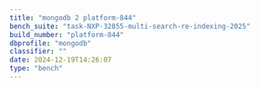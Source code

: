 ```yaml
---
title: "mongodb 2 platform-844"
bench_suite: "task-NXP-32855-multi-search-re-indexing-2025"
build_number: "platform-844"
dbprofile: "mongodb"
classifier: ""
date: 2024-12-19T14:26:07
type: "bench"
---
```

